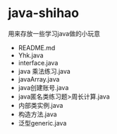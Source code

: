 # java-shihao #
用来存放一些学习java做的小玩意
+ README.md
+ Yhk.java
+ interface.java
+ java 乘法练习.java
+ javaArray.java
+ java创建账号.java
+ java匿名类练习题>周长计算.java
+ 内部类实例.java
+ 构造方法.java
+ 泛型generic.java
